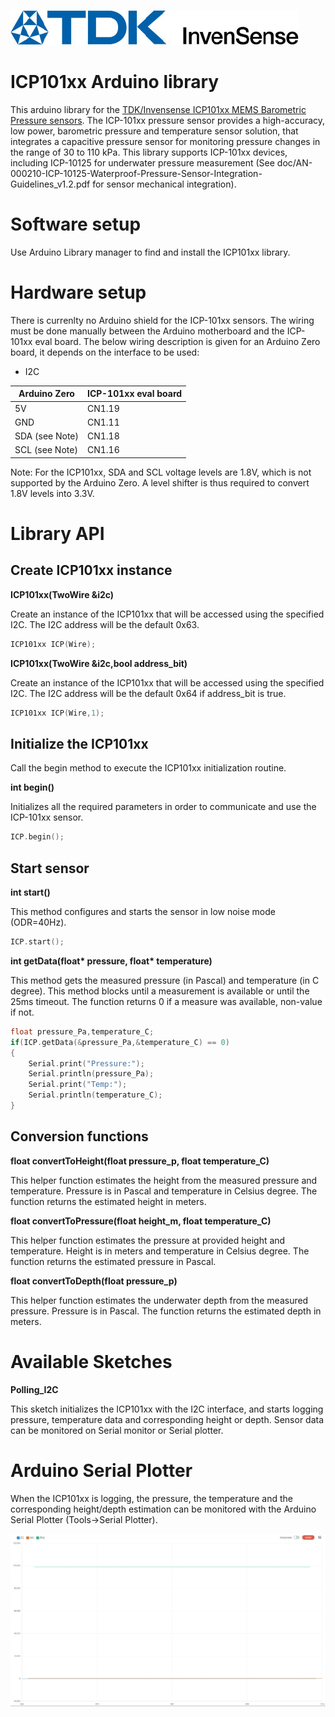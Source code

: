 ![TDKInvensense](doc/pictures/TDKInvensense.jpg)

# ICP101xx Arduino library
This arduino library for the [TDK/Invensense ICP101xx MEMS Barometric Pressure sensors](https://invensense.tdk.com/products/1-axis/icp-101xx/).
The ICP-101xx pressure sensor provides a high-accuracy, low power, barometric pressure and temperature sensor solution, that integrates a capacitive pressure sensor for monitoring pressure changes in the range of 30 to 110 kPa.
This library supports ICP-101xx devices, including ICP-10125 for underwater pressure measurement (See doc/AN-000210-ICP-10125-Waterproof-Pressure-Sensor-Integration-Guidelines_v1.2.pdf for sensor mechanical integration).

# Software setup
Use Arduino Library manager to find and install the ICP101xx library.

# Hardware setup
There is currenlty no Arduino shield for the ICP-101xx sensors.
The wiring must be done manually between the Arduino motherboard and the ICP-101xx eval board.
The below wiring description is given for an Arduino Zero board, it depends on the interface to be used:
* I2C

|Arduino Zero|ICP-101xx eval board|
| --- | --- |
| 5V             | CN1.19         |
| GND            | CN1.11         |
| SDA (see Note) | CN1.18         |
| SCL (see Note) | CN1.16         |

Note: For the ICP101xx, SDA and SCL voltage levels are 1.8V, which is not supported by the Arduino Zero. A level shifter is thus required to convert 1.8V levels into 3.3V.

# Library API

## Create ICP101xx instance

**ICP101xx(TwoWire &i2c)**

Create an instance of the ICP101xx that will be accessed using the specified I2C. The I2C address will be the default 0x63.

```C++
ICP101xx ICP(Wire);
```

**ICP101xx(TwoWire &i2c,bool address_bit)**

Create an instance of the ICP101xx that will be accessed using the specified I2C. The I2C address will be the default 0x64 if address_bit is true.

```C++
ICP101xx ICP(Wire,1);
```

## Initialize the ICP101xx
Call the begin method to execute the ICP101xx initialization routine. 

**int begin()**

Initializes all the required parameters in order to communicate and use the ICP-101xx sensor.

```C++
ICP.begin();
```

## Start sensor

**int start()**

This method configures and starts the sensor in low noise mode (ODR=40Hz).

```C++
ICP.start();
```


**int getData(float&ast; pressure, float&ast; temperature)**

This method gets the measured pressure (in Pascal) and temperature (in C degree).
This method blocks until a measurement is available or until the 25ms timeout.
The function returns 0 if a measure was available, non-value if not.

```C++
float pressure_Pa,temperature_C;
if(ICP.getData(&pressure_Pa,&temperature_C) == 0)
{
    Serial.print("Pressure:");
    Serial.println(pressure_Pa);
    Serial.print("Temp:");
    Serial.println(temperature_C);
}
```

## Conversion functions
**float convertToHeight(float pressure_p, float temperature_C)**

This helper function estimates the height from the measured pressure and temperature.
Pressure is in Pascal and temperature in Celsius degree.
The function returns the estimated height in meters.

**float convertToPressure(float height_m, float temperature_C)**

This helper function estimates the pressure at provided height and temperature.
Height is in meters and temperature in Celsius degree.
The function returns the estimated pressure in Pascal.

**float convertToDepth(float pressure_p)**

This helper function estimates the underwater depth from the measured pressure.
Pressure is in Pascal.
The function returns the estimated depth in meters.

# Available Sketches

**Polling_I2C**

This sketch initializes the ICP101xx with the I2C interface, and starts logging pressure, temperature data and corresponding height or depth. Sensor data can be monitored on Serial monitor or Serial plotter.

# Arduino Serial Plotter

When the ICP101xx is logging, the pressure, the temperature and the corresponding height/depth estimation can be monitored with the Arduino Serial Plotter (Tools->Serial Plotter).

![Serial Plotter](doc/pictures/SerialPlotter.jpg)
